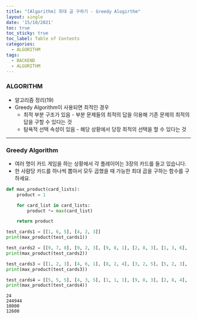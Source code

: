 ```yaml
---
title: "[Algorithm] 최대 곱 구하기 - Greedy Alogirthm"
layout: single
date: '15/10/2021'
toc: true
toc_sticky: true
toc_label: Table of Contents
categories:
  - ALGORITHM
tags:
  - BACKEND
  - ALGORITHM
---
```


### ALGORITHM
* 알고리즘 정리(19)
* Greedy Algorithm이 사용되면 최적인 경우
  * 최적 부분 구조가 있음 - 부분 문제들의 최적의 답을 이용해 기존 문제의 최적의 답을 구할 수 있다는 것
  * 탐욕적 선택 속성이 있음 - 해당 상황에서 당장 최적의 선택을 할 수 있다는 것

---

### Greedy Algorithm
* 여러 명이 카드 게임을 하는 상황에서 각 플레이어는 3장의 카드를 들고 있습니다. 
* 한 사람당 카드를 하나씩 뽑아서 모두 곱했을 때 가능한 최대 곱을 구하는 함수를 구하세요.


```python
def max_product(card_lists):
    product = 1

    for card_list in card_lists:
        product *= max(card_list)

    return product

test_cards1 = [[1, 6, 5], [4, 2, 3]]
print(max_product(test_cards1))

test_cards2 = [[9, 7, 8], [9, 2, 3], [9, 8, 1], [2, 8, 3], [1, 3, 6], [7, 7, 4]]
print(max_product(test_cards2))

test_cards3 = [[1, 2, 3], [4, 6, 1], [8, 2, 4], [3, 2, 5], [5, 2, 3], [3, 2, 1]]
print(max_product(test_cards3))

test_cards4 = [[5, 5, 5], [4, 3, 5], [1, 1, 1], [9, 8, 3], [2, 8, 4], [5, 7, 4]]
print(max_product(test_cards4))
```

    24
    244944
    10800
    12600

